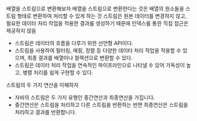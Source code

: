 배열을 스트림으로 변환해보자
배열을 스트림으로 변환한다는 것은 배열의 원소들을 스트림 형태로 변환하여 처리할 수 있게 하는 것
스트림은 원본 데이터를 변경하지 않고, 필요한 데이터 처리 작업을 적용한 결과를 생성하기 때문에 인덱스를 통한 직접 접근은 제공하지 않음
- 스트림은 데이터의 흐름을 다루기 위한 선언형 API이다.
- 스트림을 사용하여 필터링, 매핑, 정렬 등 다양한 데이터 처리 작업을 적용할 수 있으며, 최종 결과를 배열이나 컬렉션으로 변환할 수 있다.
- 스트림은 데이터 처리 작업을 연속적인 파이프라인으로 나타낼 수 있어 가독성이 높고, 병렬 처리를 쉽게 구현할 수 있다.

스트림의 두 가지 연산을 이해하자
- 자바의 스트림은 두 가지 유형인 중간연산과 최종연산을 가집니다.
- 중간연산은 스트림을 처리하고 다른 스트림을 반환하는 반면 최종연산은 스트림을 처리하고 결과를 반환합니다.